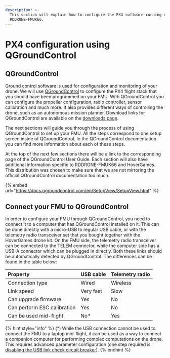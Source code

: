 ```yaml
---
description: >-
  This section will explain how to configure the PX4 software running on the
  RDDRONE-FMUK66.
---
```


# PX4 configuration using QGroundControl

## QGroundControl

Ground control software is used for configuration and monitoring of your drone. We will use [QGroundControl](http://qgroundcontrol.com/) to configure the PX4 flight stack that you should have been programmed on your FMU. With QGroundControl you can configure the propeller configuration, radio controller, sensor calibration and much more. It also provides different ways of controlling the drone, such as an autonomous mission planner. Download links for QGroundControl are available on the [downloads page](https://nxp.gitbook.io/nxp-cup/downloads-and-links).

The next sections will guide you through the process of using QGroundControl to set up your FMU. All the steps correspond to one setup screen inside of QGroundControl. In the QGroundControl documentation you can find more information about each of these steps.

At the top of the next few sections there will be a link to the corresponding page of the QGroundControl User Guide. Each section will also have additional information specific to RDDRONE-FMUK66 and HoverGames. This distribution was chosen to make sure that we are not mirroring the official QGroundControl documentation too much.

{% embed url="https://docs.qgroundcontrol.com/en/SetupView/SetupView.html" %}

## Connect your FMU to QGroundControl

In order to configure your FMU through QGroundControl, you need to connect it to a computer that has QGroundControl installed on it. This can be done directly with a micro-USB to regular USB cable, or with the telemetry radio transceiver set that you bought together with the HoverGames drone kit. On the FMU side, the telemetry radio transceiver can be connected to the TELEM connector, while the computer side has a USB-A connector which can be plugged in directly. Both these links should be automatically detected by QGroundControl. The differences can be found in the table below:

| Property | USB cable | Telemetry radio |
| :--- | :--- | :--- |
| Connection type | Wired | Wireless |
| Link speed | Very fast | Slow |
| Can upgrade firmware | Yes | No |
| Can perform ESC calibration | Yes | No |
| Can be used mid-flight | No\* | Yes |

{% hint style="info" %}
\(\*\) While the USB connection cannot be used to connect the FMU to a laptop mid-flight, it can be used as a way to connect a companion computer for performing complex computations on the drone. This requires advanced parameter configuration \(one step required is [disabling the USB link check circuit breaker](https://dev.px4.io/en/advanced/parameter_reference.html#CBRK_USB_CHK)\).
{% endhint %}

